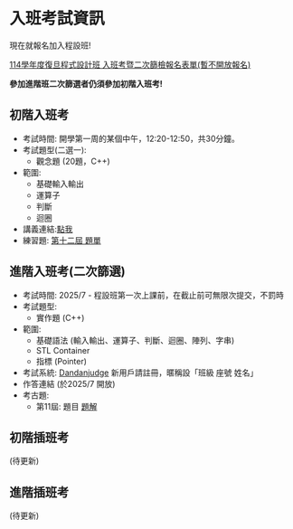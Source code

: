 # 入班考試資訊

現在就報名加入程設班! 

[114學年度復旦程式設計班 入班考暨二次篩檢報名表單(暫不開放報名)]()

**參加進階班二次篩選者仍須參加初階入班考!**

## 初階入班考
- 考試時間: 開學第一周的某個中午，12:20-12:50，共30分鐘。
- 考試題型(二選一):
  - 觀念題 (20題，C++)
- 範圍:
  - 基礎輸入輸出
  - 運算子
  - 判斷
  - 迴圈
- 講義連結:[點我](https://fudan-computer-science.github.io/homepage/docs/%E8%AC%9B%E7%BE%A9/%E8%AC%9B%E7%BE%A9/Beginner_textbook/chapter1)
- 練習題: [第十二屆 題單](https://hackmd.io/X2xWQ_NFRIWdy4UYYARuNA?both) 

## 進階入班考(二次篩選)
- 考試時間: 2025/7 - 程設班第一次上課前，在截止前可無限次提交，不罰時
- 考試題型:
  - 實作題 (C++) 
- 範圍:
  - 基礎語法 (輸入輸出、運算子、判斷、迴圈、陣列、字串)
  - STL Container
  - 指標 (Pointer)
- 考試系統: [Dandanjudge](https://dandanjudge.fdhs.tyc.edu.tw/) 新用戶請註冊，暱稱設「班級 座號 姓名」
- 作答連結 (於2025/7 開放)
- 考古題:
  - 第11屆: 題目 [題解](https://hackmd.io/hPCBQdOFSoOcFnaARTYCJw)

## 初階插班考
(待更新)

## 進階插班考
(待更新)
